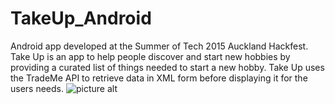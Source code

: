 # TakeUp_Android

Android app developed at the Summer of Tech 2015 Auckland Hackfest. Take Up is an app to help people discover and start new hobbies by providing a 
curated list of things needed to start a new hobby. Take Up uses the TradeMe API to retrieve data in XML form before displaying it for the users needs.
![picture alt](http://www.dropbox.com/s/vy3aw65b2n9dhje/sshot1.jpg "Splash Screen")
